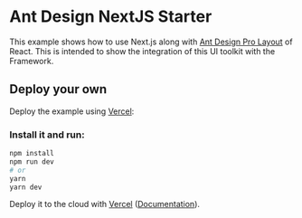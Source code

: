 # Ant Design NextJS Starter

This example shows how to use Next.js along with [Ant Design Pro Layout](https://github.com/ant-design/ant-design-pro-layout) of React. This is intended to show the integration of this UI toolkit with the Framework.

## Deploy your own

Deploy the example using [Vercel](https://vercel.com):

### Install it and run:

```bash
npm install
npm run dev
# or
yarn
yarn dev
```

Deploy it to the cloud with [Vercel](https://vercel.com/import?filter=next.js&utm_source=github&utm_medium=readme&utm_campaign=next-example) ([Documentation](https://nextjs.org/docs/deployment)).
